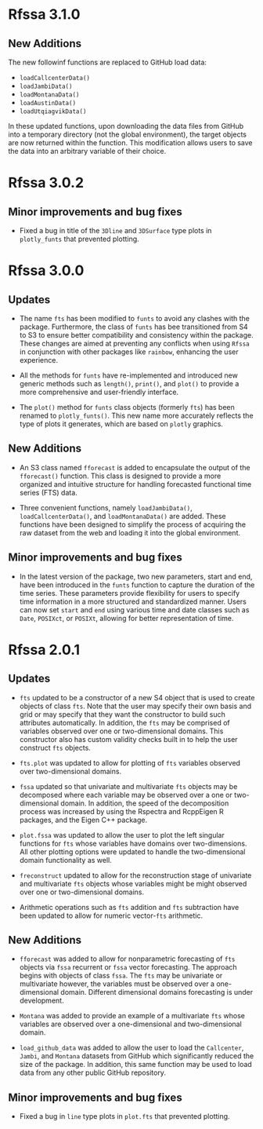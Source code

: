 Rfssa 3.1.0
===========

New Additions
-------------
 The new followinf functions are replaced to GitHub load data:
 
-  `loadCallcenterData()`
-  `loadJambiData()`
-  `loadMontanaData()`
-  `loadAustinData()`
-  `loadUtqiagvikData()`

In these updated functions, upon downloading the data files from GitHub into a temporary directory (not the global environment), the target objects are now returned within the function. This modification allows users to save the data into an arbitrary variable of their choice.


Rfssa 3.0.2
===========

Minor improvements and bug fixes
--------------------------------
-   Fixed a bug in title of the `3Dline` and `3DSurface` type plots in `plotly_funts` that prevented plotting.





Rfssa 3.0.0
===========

Updates
-------

- The name `fts` has been modified to `funts` to avoid any clashes with the  package. Furthermore, the class of `funts` has bee transitioned from S4 to S3 to ensure better compatibility and consistency within the package.
These changes are aimed at preventing any conflicts when using `Rfssa` in conjunction with other packages like `rainbow`, enhancing the user experience.

-  All the methods for `funts` have re-implemented and introduced new generic methods such as `length()`, `print()`, and `plot()` to provide a more comprehensive and user-friendly interface. 

- The `plot()` method for `funts` class objects (formerly `fts`) has been renamed to `plotly_funts()`. This new name more accurately reflects the type of plots it generates, which are based on `plotly` graphics.

New Additions
-------------

- An S3 class named `fforecast` is added to encapsulate the output of the `fforecast()` function. This class is designed to provide a more organized and intuitive structure for handling forecasted functional time series (FTS) data.

- Three convenient functions, namely `loadJambiData()`, `loadCallcenterData()`, and `loadMontanaData()` are added. These functions have been designed to simplify the process of acquiring the raw dataset from the web and loading it into the global environment.
    
Minor improvements and bug fixes
--------------------------------

- In the latest version of the package, two new parameters, start and end, have been introduced in the `funts` function to capture the duration of the time series. These parameters provide flexibility for users to specify time information in a more structured and standardized manner. Users can now set `start` and `end` using various time and date classes such as `Date`, `POSIXct`, or `POSIXt`, allowing for better representation of time.




Rfssa 2.0.1
===========

Updates
-------
-   `fts` updated to be a constructor of a new S4 object that is used to create
    objects of class `fts`. Note that the user may specify their own basis 
    and grid or may specify that they want the constructor to build such 
    attributes automatically. In addition, the `fts` may be comprised of 
    variables observed over one or two-dimensional domains. This constructor 
    also has custom validity checks built in to help the user construct `fts` 
    objects.
    
-   `fts.plot` was updated to allow for plotting of `fts` variables observed 
    over two-dimensional domains.

-   `fssa` updated so that univariate and multivariate `fts` objects may be 
    decomposed where each variable may be observed over a one or 
    two-dimensional domain. In addition, the speed of the decomposition 
    process was increased by using the Rspectra and RcppEigen R packages, 
    and the Eigen C++ package.
    
-   `plot.fssa` was updated to allow the user to plot the left singular 
    functions for `fts` whose variables have domains over two-dimensions. All 
    other plotting options were updated to handle the two-dimensional domain 
    functionality as well.

-   `freconstruct` updated to allow for the reconstruction stage of
    univariate and multivariate `fts` objects whose variables might be 
    might observed over one or two-dimensional domains.

-   Arithmetic operations such as `fts` addition and `fts` subtraction have 
    been updated to allow for numeric vector-`fts` arithmetic.


New Additions
-------------

-   `fforecast` was added to allow for nonparametric forecasting of `fts` 
    objects via `fssa` recurrent or `fssa` vector forecasting. The 
    approach begins with objects of class `fssa`. The `fts` may be 
    univariate or multivariate however, the variables must be observed over 
    a one-dimensional domain. Different dimensional domains forecasting is 
    under development.
    
-   `Montana` was added to provide an example of a multivariate `fts` 
    whose variables are observed over a one-dimensional and two-dimensional 
    domain.
    
-   `load_github_data` was added to allow the user to load the `Callcenter`, 
    `Jambi`, and `Montana` datasets from GitHub which significantly reduced 
    the size of the package. In addition, this same function may be used to 
    load data from any other public GitHub repository.

Minor improvements and bug fixes
--------------------------------

-   Fixed a bug in `line` type plots in `plot.fts` that prevented plotting.

